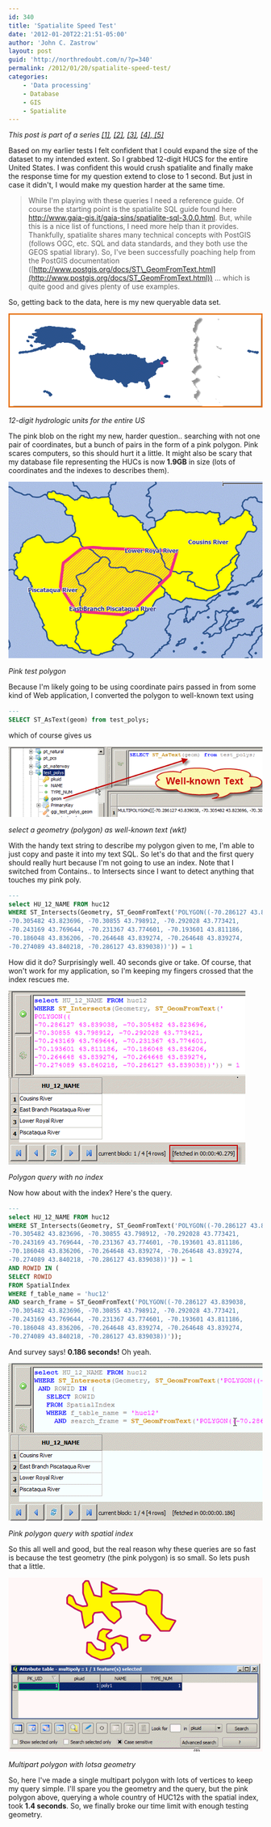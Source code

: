 ```yaml
---
id: 340
title: 'Spatialite Speed Test'
date: '2012-01-20T22:21:51-05:00'
author: 'John C. Zastrow'
layout: post
guid: 'http://northredoubt.com/n/?p=340'
permalink: /2012/01/20/spatialite-speed-test/
categories:
    - 'Data processing'
    - Database
    - GIS
    - Spatialite
---
```


*This post is part of a series [\[1\]](https://johnzastrow.github.io/2012/01/16/example-with-php-and-spatialite-part-1/ "Example with PHP and Spatialite, part 1"), [\[2\]](https://johnzastrow.github.io/2012/01/17/example-with-php-and-spatialite-part-2/ "Example with PHP and Spatialite, part 2"), [\[3\]](https://johnzastrow.github.io/2012/01/18/spatialite-and-spatial-indexes/ "Spatialite and Spatial Indexes"), [\[4\],](https://johnzastrow.github.io/2012/01/20/spatialite-speed-test/ "Spatialite Speed Test")[ \[5\]](https://johnzastrow.github.io/2012/01/27/of-file-sizes-and-nearest-neighbors/ "Of file sizes and nearest neighbors")[  ](https://johnzastrow.github.io/2012/01/20/spatialite-speed-test/ "Spatialite Speed Test")*

Based on my earlier tests I felt confident that I could expand the size of the dataset to my intended extent. So I grabbed 12-digit HUCS for the entire United States. I was confident this would crush spatialite and finally make the response time for my question extend to close to 1 second. But just in case it didn't, I would make my question harder at the same time.

> While I'm playing with these queries I need a reference guide. Of course the starting point is the spatialite SQL guide found here <http://www.gaia-gis.it/gaia-sins/spatialite-sql-3.0.0.html>. But, while this is a nice list of functions, I need more help than it provides. Thankfully, spatialite shares many technical concepts with PostGIS (follows OGC, etc. SQL and data standards, and they both use the GEOS spatial library). So, I've been successfully poaching help from the PostGIS documentation ([http://www.postgis.org/docs/ST\_GeomFromText.html](http://www.postgis.org/docs/ST_GeomFromText.html)) … which is quite good and gives plenty of use examples.

So, getting back to the data, here is my new queryable data set.

 [![12-digit hydrologic units for the entire US](https://raw.githubusercontent.com/johnzastrow/johnzastrow.github.io/master/assets/uploads/2012/01/whole_country.png "12-digit hydrologic units for the entire US")](https://raw.githubusercontent.com/johnzastrow/johnzastrow.github.io/master/assets/uploads/2012/01/whole_country.png)
 <p><i> 

12-digit hydrologic units for the entire US
 </i></p> 


The pink blob on the right my new, harder question.. searching with not one pair of coordinates, but a bunch of pairs in the form of a pink polygon. Pink scares computers, so this should hurt it a little. It might also be scary that my database file representing the HUCs is now **1.9GB** in size (lots of coordinates and the indexes to describes them).

 [![Pink test polygon](https://raw.githubusercontent.com/johnzastrow/johnzastrow.github.io/master/assets/uploads/2012/01/example_poly.png "Pink test polygon")](https://raw.githubusercontent.com/johnzastrow/johnzastrow.github.io/master/assets/uploads/2012/01/example_poly.png)
 <p><i> 

Pink test polygon
 </i></p> 


Because I'm likely going to be using coordinate pairs passed in from some kind of Web application, I converted the polygon to well-known text using

```sql
--- 
SELECT ST_AsText(geom) from test_polys;
```

which of course gives us

 [![](https://raw.githubusercontent.com/johnzastrow/johnzastrow.github.io/master/assets/uploads/2012/01/selectwkt.png "select a geometry (polygon) as well-known text (wkt)")](https://raw.githubusercontent.com/johnzastrow/johnzastrow.github.io/master/assets/uploads/2012/01/selectwkt.png)
 <p><i> 

select a geometry (polygon) as well-known text (wkt)
 </i></p> 


With the handy text string to describe my polygon given to me, I'm able to just copy and paste it into my text SQL. So let's do that and the first query should really hurt because I'm not going to use an index. Note that I switched from Contains.. to Intersects since I want to detect anything that touches my pink poly.

```sql
--- 
select HU_12_NAME FROM huc12
WHERE ST_Intersects(Geometry, ST_GeomFromText('POLYGON((-70.286127 43.839038, 
-70.305482 43.823696, -70.30855 43.798912, -70.292028 43.773421, 
-70.243169 43.769644, -70.231367 43.774601, -70.193601 43.811186, 
-70.186048 43.836206, -70.264648 43.839274, -70.264648 43.839274, 
-70.274089 43.840218, -70.286127 43.839038))')) = 1
```

How did it do? Surprisingly well. 40 seconds give or take. Of course, that won't work for my application, so I'm keeping my fingers crossed that the index rescues me.

 [![Polygon query with no index](https://raw.githubusercontent.com/johnzastrow/johnzastrow.github.io/master/assets/uploads/2012/01/poly_no_index.png "Polygon query with no index")](https://raw.githubusercontent.com/johnzastrow/johnzastrow.github.io/master/assets/uploads/2012/01/poly_no_index.png)
 <p><i> 

Polygon query with no index
 </i></p> 


Now how about with the index? Here's the query.

```sql
--- 
select HU_12_NAME FROM huc12
WHERE ST_Intersects(Geometry, ST_GeomFromText('POLYGON((-70.286127 43.839038, 
-70.305482 43.823696, -70.30855 43.798912, -70.292028 43.773421, 
-70.243169 43.769644, -70.231367 43.774601, -70.193601 43.811186, 
-70.186048 43.836206, -70.264648 43.839274, -70.264648 43.839274, 
-70.274089 43.840218, -70.286127 43.839038))')) = 1
AND ROWID IN (
SELECT ROWID
FROM SpatialIndex
WHERE f_table_name = 'huc12'
AND search_frame = ST_GeomFromText('POLYGON((-70.286127 43.839038, 
-70.305482 43.823696, -70.30855 43.798912, -70.292028 43.773421, 
-70.243169 43.769644, -70.231367 43.774601, -70.193601 43.811186, 
-70.186048 43.836206, -70.264648 43.839274, -70.264648 43.839274, 
-70.274089 43.840218, -70.286127 43.839038))'));
```

And survey says! **0.186 seconds!** Oh yeah.

 [![Pink polygon query with spatial index](https://raw.githubusercontent.com/johnzastrow/johnzastrow.github.io/master/assets/uploads/2012/01/poly_with_index.png "Pink polygon query with spatial index")](https://raw.githubusercontent.com/johnzastrow/johnzastrow.github.io/master/assets/uploads/2012/01/poly_with_index.png)
 <p><i> 

Pink polygon query with spatial index
 </i></p> 


So this all well and good, but the real reason why these queries are so fast is because the test geometry (the pink polygon) is so small. So lets push that a little.

 [![Multipart polygon with lotsa geometry](https://raw.githubusercontent.com/johnzastrow/johnzastrow.github.io/master/assets/uploads/2012/01/lotsa_geometry.png "Multipart polygon with lotsa geometry")](https://raw.githubusercontent.com/johnzastrow/johnzastrow.github.io/master/assets/uploads/2012/01/lotsa_geometry.png)
 <p><i> 

Multipart polygon with lotsa geometry
 </i></p> 


So, here I've made a single multipart polygon with lots of vertices to keep my query simple. I'll spare you the geometry and the query, but the pink polygon above, querying a whole country of HUC12s with the spatial index, took **1.4 seconds**. So, we finally broke our time limit with enough testing geometry.